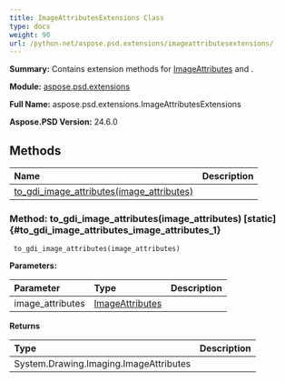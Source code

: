 ```yaml
---
title: ImageAttributesExtensions Class
type: docs
weight: 90
url: /python-net/aspose.psd.extensions/imageattributesextensions/
---
```


**Summary:** Contains extension methods for [ImageAttributes](/psd/python-net/aspose.psd/imageattributes/) and .

**Module:** [aspose.psd.extensions](/psd/python-net/aspose.psd.extensions/)

**Full Name:** aspose.psd.extensions.ImageAttributesExtensions

**Aspose.PSD Version:** 24.6.0

## **Methods**
| **Name** | **Description** |
| :- | :- |
| [to_gdi_image_attributes(image_attributes)](#to_gdi_image_attributes_image_attributes_1) |    |


### Method: to_gdi_image_attributes(image_attributes)  [static] {#to_gdi_image_attributes_image_attributes_1}


```
 to_gdi_image_attributes(image_attributes) 
```

  

**Parameters:**

| Parameter | Type | Description |
| :- | :- | :- |
| image_attributes | [ImageAttributes](/psd/python-net/aspose.psd/imageattributes) |  |

**Returns**

| Type | Description |
| :- | :- |
| System.Drawing.Imaging.ImageAttributes |  |


